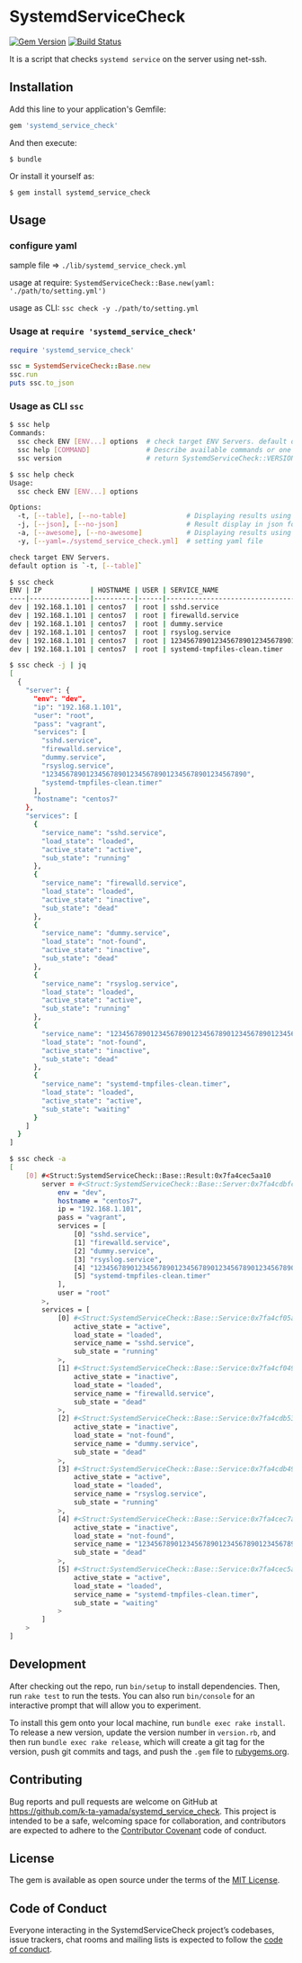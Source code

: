 # SystemdServiceCheck

[![Gem Version](https://badge.fury.io/rb/systemd_service_check.svg)](https://badge.fury.io/rb/systemd_service_check)
[![Build Status](https://travis-ci.org/k-ta-yamada/systemd_service_check.svg?branch=master)](https://travis-ci.org/k-ta-yamada/systemd_service_check)

It is a script that checks `systemd service` on the server using net-ssh.

## Installation

Add this line to your application's Gemfile:

```ruby
gem 'systemd_service_check'
```

And then execute:

    $ bundle

Or install it yourself as:

    $ gem install systemd_service_check

## Usage

### configure yaml

sample file => `./lib/systemd_service_check.yml`

usage at require: `SystemdServiceCheck::Base.new(yaml: './path/to/setting.yml')`

usage as CLI: `ssc check -y ./path/to/setting.yml`

### Usage at `require 'systemd_service_check'`

```rb
require 'systemd_service_check'

ssc = SystemdServiceCheck::Base.new
ssc.run
puts ssc.to_json
```

### Usage as CLI `ssc`

```sh
$ ssc help
Commands:
  ssc check ENV [ENV...] options  # check target ENV Servers. default option is `-t, [--table]`
  ssc help [COMMAND]              # Describe available commands or one specific command
  ssc version                     # return SystemdServiceCheck::VERSION
```

```sh
$ ssc help check
Usage:
  ssc check ENV [ENV...] options

Options:
  -t, [--table], [--no-table]               # Displaying results using table_print
  -j, [--json], [--no-json]                 # Result display in json format
  -a, [--awesome], [--no-awesome]           # Displaying results using awesome_print
  -y, [--yaml=./systemd_service_check.yml]  # setting yaml file

check target ENV Servers.
default option is `-t, [--table]`
```

```sh
$ ssc check
ENV | IP            | HOSTNAME | USER | SERVICE_NAME                                       | LOAD_STATE         | ACTIVE_STATE      | SUB_STATE
----|---------------|----------|------|----------------------------------------------------|--------------------|-------------------|-----------------
dev | 192.168.1.101 | centos7  | root | sshd.service                                       | loaded    | active   | running
dev | 192.168.1.101 | centos7  | root | firewalld.service                                  | loaded    | inactive | dead
dev | 192.168.1.101 | centos7  | root | dummy.service                                      | not-found | inactive | dead
dev | 192.168.1.101 | centos7  | root | rsyslog.service                                    | loaded    | active   | running
dev | 192.168.1.101 | centos7  | root | 12345678901234567890123456789012345678901234567890 | not-found | inactive | dead
dev | 192.168.1.101 | centos7  | root | systemd-tmpfiles-clean.timer                       | loaded    | active   | waiting
```

```sh
$ ssc check -j | jq
[
  {
    "server": {
      "env": "dev",
      "ip": "192.168.1.101",
      "user": "root",
      "pass": "vagrant",
      "services": [
        "sshd.service",
        "firewalld.service",
        "dummy.service",
        "rsyslog.service",
        "12345678901234567890123456789012345678901234567890",
        "systemd-tmpfiles-clean.timer"
      ],
      "hostname": "centos7"
    },
    "services": [
      {
        "service_name": "sshd.service",
        "load_state": "loaded",
        "active_state": "active",
        "sub_state": "running"
      },
      {
        "service_name": "firewalld.service",
        "load_state": "loaded",
        "active_state": "inactive",
        "sub_state": "dead"
      },
      {
        "service_name": "dummy.service",
        "load_state": "not-found",
        "active_state": "inactive",
        "sub_state": "dead"
      },
      {
        "service_name": "rsyslog.service",
        "load_state": "loaded",
        "active_state": "active",
        "sub_state": "running"
      },
      {
        "service_name": "12345678901234567890123456789012345678901234567890",
        "load_state": "not-found",
        "active_state": "inactive",
        "sub_state": "dead"
      },
      {
        "service_name": "systemd-tmpfiles-clean.timer",
        "load_state": "loaded",
        "active_state": "active",
        "sub_state": "waiting"
      }
    ]
  }
]
```

```sh
$ ssc check -a
[
    [0] #<Struct:SystemdServiceCheck::Base::Result:0x7fa4cec5aa10
        server = #<Struct:SystemdServiceCheck::Base::Server:0x7fa4cdbfc088
            env = "dev",
            hostname = "centos7",
            ip = "192.168.1.101",
            pass = "vagrant",
            services = [
                [0] "sshd.service",
                [1] "firewalld.service",
                [2] "dummy.service",
                [3] "rsyslog.service",
                [4] "12345678901234567890123456789012345678901234567890",
                [5] "systemd-tmpfiles-clean.timer"
            ],
            user = "root"
        >,
        services = [
            [0] #<Struct:SystemdServiceCheck::Base::Service:0x7fa4cf05a9a8
                active_state = "active",
                load_state = "loaded",
                service_name = "sshd.service",
                sub_state = "running"
            >,
            [1] #<Struct:SystemdServiceCheck::Base::Service:0x7fa4cf049748
                active_state = "inactive",
                load_state = "loaded",
                service_name = "firewalld.service",
                sub_state = "dead"
            >,
            [2] #<Struct:SystemdServiceCheck::Base::Service:0x7fa4cdb534d8
                active_state = "inactive",
                load_state = "not-found",
                service_name = "dummy.service",
                sub_state = "dead"
            >,
            [3] #<Struct:SystemdServiceCheck::Base::Service:0x7fa4cdb497a8
                active_state = "active",
                load_state = "loaded",
                service_name = "rsyslog.service",
                sub_state = "running"
            >,
            [4] #<Struct:SystemdServiceCheck::Base::Service:0x7fa4cec7a180
                active_state = "inactive",
                load_state = "not-found",
                service_name = "12345678901234567890123456789012345678901234567890",
                sub_state = "dead"
            >,
            [5] #<Struct:SystemdServiceCheck::Base::Service:0x7fa4cec5ad80
                active_state = "active",
                load_state = "loaded",
                service_name = "systemd-tmpfiles-clean.timer",
                sub_state = "waiting"
            >
        ]
    >
]
```

## Development

After checking out the repo, run `bin/setup` to install dependencies. Then, run `rake test` to run the tests. You can also run `bin/console` for an interactive prompt that will allow you to experiment.

To install this gem onto your local machine, run `bundle exec rake install`. To release a new version, update the version number in `version.rb`, and then run `bundle exec rake release`, which will create a git tag for the version, push git commits and tags, and push the `.gem` file to [rubygems.org](https://rubygems.org).

## Contributing

Bug reports and pull requests are welcome on GitHub at https://github.com/k-ta-yamada/systemd_service_check. This project is intended to be a safe, welcoming space for collaboration, and contributors are expected to adhere to the [Contributor Covenant](http://contributor-covenant.org) code of conduct.

## License

The gem is available as open source under the terms of the [MIT License](https://opensource.org/licenses/MIT).

## Code of Conduct

Everyone interacting in the SystemdServiceCheck project’s codebases, issue trackers, chat rooms and mailing lists is expected to follow the [code of conduct](https://github.com/k-ta-yamada/systemd_service_check/blob/master/CODE_OF_CONDUCT.md).
